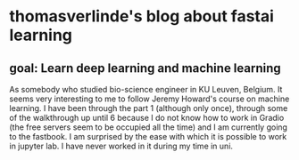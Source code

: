 # thomasverlinde's blog about fastai learning
## goal: Learn deep learning and machine learning
As somebody who studied bio-science engineer in KU Leuven, Belgium. It seems very interesting to me to follow Jeremy Howard's course on machine learning. I have been through the part 1 (although only once), through some of the walkthrough up until 6 because I do not know how to work in Gradio (the free servers seem to be occupied all the time) and I am currently going to the fastbook. I am surprised by the ease with which it is possible to work in jupyter lab. I have never worked in it during my time in uni. 

